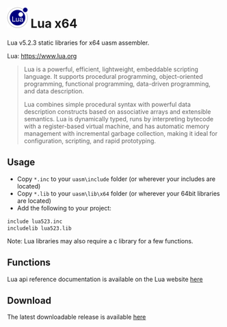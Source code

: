# ![](../../assets/Lua.png) Lua x64

Lua v5.2.3 static libraries for x64 uasm assembler.

Lua: https://www.lua.org

> Lua is a powerful, efficient, lightweight, embeddable scripting language. It supports procedural programming, object-oriented programming, functional programming, data-driven programming, and data description.
>
> Lua combines simple procedural syntax with powerful data description constructs based on associative arrays and extensible semantics. Lua is dynamically typed, runs by interpreting bytecode with a register-based virtual machine, and has automatic memory management with incremental garbage collection, making it ideal for configuration, scripting, and rapid prototyping. 
>

## Usage

* Copy `*.inc` to your `uasm\include` folder (or wherever your includes are located)
* Copy `*.lib` to your `uasm\lib\x64` folder (or wherever your 64bit libraries are located)
* Add the following to your project:
```assembly
include lua523.inc
includelib lua523.lib
```
Note: Lua libraries may also require a c library for a few functions.

## Functions

Lua api reference documentation is available on the Lua website [here](https://www.lua.org/docs.html)

## Download

The latest downloadable release is available [here](https://github.com/mrfearless/libraries/blob/master/releases/Lua_x64.zip?raw=true)